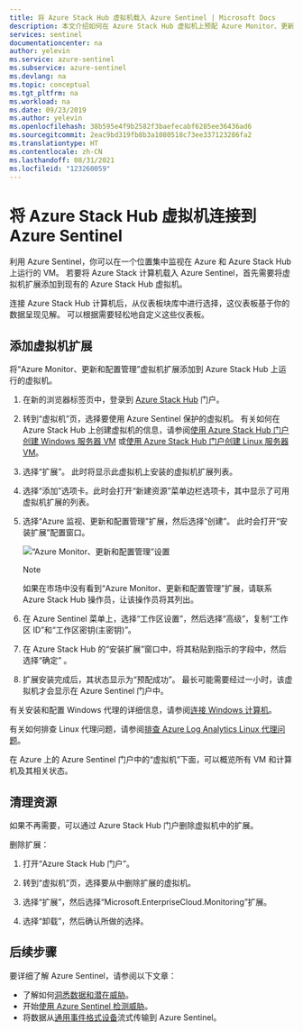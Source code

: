 ```yaml
---
title: 将 Azure Stack Hub 虚拟机载入 Azure Sentinel | Microsoft Docs
description: 本文介绍如何在 Azure Stack Hub 虚拟机上预配 Azure Monitor、更新和配置管理虚拟机扩展，以及如何通过 Azure Sentinel 开始对其进行监视。
services: sentinel
documentationcenter: na
author: yelevin
ms.service: azure-sentinel
ms.subservice: azure-sentinel
ms.devlang: na
ms.topic: conceptual
ms.tgt_pltfrm: na
ms.workload: na
ms.date: 09/23/2019
ms.author: yelevin
ms.openlocfilehash: 38b595e4f9b2582f3baefecabf6285ee36436ad6
ms.sourcegitcommit: 2eac9bd319fb8b3a1080518c73ee337123286fa2
ms.translationtype: HT
ms.contentlocale: zh-CN
ms.lasthandoff: 08/31/2021
ms.locfileid: "123260059"
---
```

# <a name="connect-azure-stack-hub-virtual-machines-to-azure-sentinel"></a>将 Azure Stack Hub 虚拟机连接到 Azure Sentinel

利用 Azure Sentinel，你可以在一个位置集中监视在 Azure 和 Azure Stack Hub 上运行的 VM。 若要将 Azure Stack 计算机载入 Azure Sentinel，首先需要将虚拟机扩展添加到现有的 Azure Stack Hub 虚拟机。 

连接 Azure Stack Hub 计算机后，从仪表板块库中进行选择，这仪表板基于你的数据呈现见解。 可以根据需要轻松地自定义这些仪表板。

## <a name="add-the-virtual-machine-extension"></a>添加虚拟机扩展 

将“Azure Monitor、更新和配置管理”虚拟机扩展添加到 Azure Stack Hub 上运行的虚拟机。 

1. 在新的浏览器标签页中，登录到 [Azure Stack Hub](/azure-stack/user/azure-stack-use-portal#access-the-portal) 门户。

1. 转到“虚拟机”页，选择要使用 Azure Sentinel 保护的虚拟机。 有关如何在 Azure Stack Hub 上创建虚拟机的信息，请参阅[使用 Azure Stack Hub 门户创建 Windows 服务器 VM](/azure-stack/user/azure-stack-quick-windows-portal) 或[使用 Azure Stack Hub 门户创建 Linux 服务器 VM](/azure-stack/user/azure-stack-quick-linux-portal)。

1. 选择“扩展”。 此时将显示此虚拟机上安装的虚拟机扩展列表。

1. 选择“添加”选项卡。此时会打开“新建资源”菜单边栏选项卡，其中显示了可用虚拟机扩展的列表。 

1. 选择“Azure 监视、更新和配置管理”扩展，然后选择“创建”。  此时会打开“安装扩展”配置窗口。

   ![“Azure Monitor、更新和配置管理”设置](./media/connect-azure-stack/azure-monitor-extension-fix.png)  

   >[!NOTE]
   > 如果在市场中没有看到“Azure Monitor、更新和配置管理”扩展，请联系 Azure Stack Hub 操作员，让该操作员将其列出。

1. 在 Azure Sentinel 菜单上，选择“工作区设置”，然后选择“高级”，复制“工作区 ID”和“工作区密钥(主密钥)”。    

1. 在 Azure Stack Hub 的“安装扩展”窗口中，将其粘贴到指示的字段中，然后选择“确定” 。

1. 扩展安装完成后，其状态显示为“预配成功”。 最长可能需要经过一小时，该虚拟机才会显示在 Azure Sentinel 门户中。

有关安装和配置 Windows 代理的详细信息，请参阅[连接 Windows 计算机](../azure-monitor/agents/agent-windows.md#install-agent-using-setup-wizard)。

有关如何排查 Linux 代理问题，请参阅[排查 Azure Log Analytics Linux 代理问题](../azure-monitor/agents/agent-linux-troubleshoot.md)。

在 Azure 上的 Azure Sentinel 门户中的“虚拟机”下面，可以概览所有 VM 和计算机及其相关状态。 

## <a name="clean-up-resources"></a>清理资源

如果不再需要，可以通过 Azure Stack Hub 门户删除虚拟机中的扩展。

删除扩展：

1. 打开“Azure Stack Hub 门户”。

1. 转到“虚拟机”页，选择要从中删除扩展的虚拟机。

1. 选择“扩展”，然后选择“Microsoft.EnterpriseCloud.Monitoring”扩展。

1. 选择“卸载”，然后确认所做的选择。

## <a name="next-steps"></a>后续步骤

要详细了解 Azure Sentinel，请参阅以下文章：

- 了解如何[洞悉数据和潜在威胁](get-visibility.md)。
- 开始[使用 Azure Sentinel 检测威胁](detect-threats-built-in.md)。
- 将数据从[通用事件格式设备](connect-common-event-format.md)流式传输到 Azure Sentinel。
